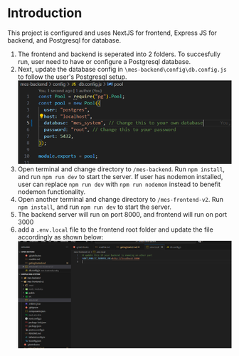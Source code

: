 # Introduction

This project is configured and uses NextJS for frontend, Express JS for backend, and Postgresql for database.

1. The frontend and backend is seperated into 2 folders. To succesfully run, user need to have or configure a Postgresql database.
2. Next, update the database config in `\mes-backend\config\db.config.js` to follow the user's Postgresql setup.
   ![db config](image.png)
3. Open terminal and change directory to `/mes-backend`. Run `npm install`, and run `npm run dev` to start the server. If user has nodemon installed, user can replace `npm run dev` with `npm run nodemon` instead to benefit nodemon functionality.
4. Open another terminal and change directory to `/mes-frontend-v2`. Run `npm install`, and run `npm run dev` to start the server.
5. The backend server will run on port 8000, and frontend will run on port 3000
6. add a `.env.local` file to the frontend root folder and update the file accordingly as shown below:
   ![alt text](image-1.png)
